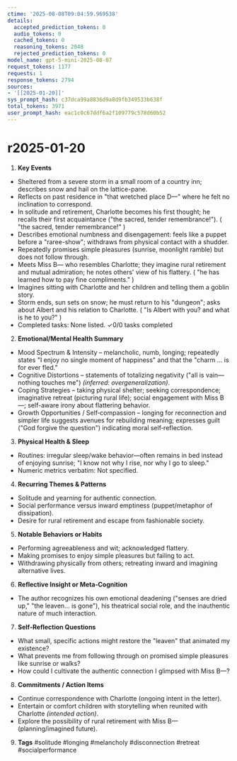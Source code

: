 ```yaml
---
ctime: '2025-08-08T09:04:59.969538'
details:
  accepted_prediction_tokens: 0
  audio_tokens: 0
  cached_tokens: 0
  reasoning_tokens: 2048
  rejected_prediction_tokens: 0
model_name: gpt-5-mini-2025-08-07
request_tokens: 1177
requests: 1
response_tokens: 2794
sources:
- '[[2025-01-20]]'
sys_prompt_hash: c37dca99a8836d9a8d9fb349533b638f
total_tokens: 3971
user_prompt_hash: eac1c0c67ddf6a2f109779c578d60b52
---
```

# r2025-01-20

1. **Key Events**
- Sheltered from a severe storm in a small room of a country inn; describes snow and hail on the lattice-pane.
- Reflects on past residence in "that wretched place D—" where he felt no inclination to correspond.
- In solitude and retirement, Charlotte becomes his first thought; he recalls their first acquaintance ("the sacred, tender remembrance!"). ( "the sacred, tender remembrance!" )
- Describes emotional numbness and disengagement: feels like a puppet before a "raree-show"; withdraws from physical contact with a shudder.
- Repeatedly promises simple pleasures (sunrise, moonlight ramble) but does not follow through.
- Meets Miss B— who resembles Charlotte; they imagine rural retirement and mutual admiration; he notes others' view of his flattery. ( "he has learned how to pay fine compliments." )
- Imagines sitting with Charlotte and her children and telling them a goblin story.
- Storm ends, sun sets on snow; he must return to his "dungeon"; asks about Albert and his relation to Charlotte. ( "Is Albert with you? and what is he to you?" )
- Completed tasks: None listed.
✓0/0 tasks completed

2. **Emotional/Mental Health Summary**
- Mood Spectrum & Intensity – melancholic, numb, longing; repeatedly states "I enjoy no single moment of happiness" and that the "charm ... is for ever fled."
- Cognitive Distortions – statements of totalizing negativity ("all is vain—nothing touches me") *(inferred: overgeneralization)*.
- Coping Strategies – taking physical shelter; seeking correspondence; imaginative retreat (picturing rural life); social engagement with Miss B—; self-aware irony about flattering behavior.
- Growth Opportunities / Self‑compassion – longing for reconnection and simpler life suggests avenues for rebuilding meaning; expresses guilt ("God forgive the question") indicating moral self‑reflection.

3. **Physical Health & Sleep**
- Routines: irregular sleep/wake behavior—often remains in bed instead of enjoying sunrise; "I know not why I rise, nor why I go to sleep."
- Numeric metrics verbatim: Not specified.

4. **Recurring Themes & Patterns**
- Solitude and yearning for authentic connection.
- Social performance versus inward emptiness (puppet/metaphor of dissipation).
- Desire for rural retirement and escape from fashionable society.

5. **Notable Behaviors or Habits**
- Performing agreeableness and wit; acknowledged flattery.
- Making promises to enjoy simple pleasures but failing to act.
- Withdrawing physically from others; retreating inward and imagining alternative lives.

6. **Reflective Insight or Meta‑Cognition**
- The author recognizes his own emotional deadening ("senses are dried up," "the leaven... is gone"), his theatrical social role, and the inauthentic nature of much interaction.

7. **Self‑Reflection Questions**
- What small, specific actions might restore the "leaven" that animated my existence?
- What prevents me from following through on promised simple pleasures like sunrise or walks?
- How could I cultivate the authentic connection I glimpsed with Miss B—?

8. **Commitments / Action Items**
- Continue correspondence with Charlotte (ongoing intent in the letter).
- Entertain or comfort children with storytelling when reunited with Charlotte *(intended action)*.
- Explore the possibility of rural retirement with Miss B— (planning/imagined future).

9. **Tags**
#solitude #longing #melancholy #disconnection #retreat #socialperformance